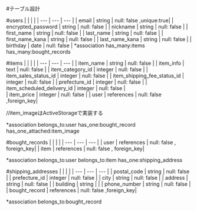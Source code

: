#テーブル設計

#users
|     |     |     | 
| --- | --- | --- | 
| email              | string | null: false ,unique:true| 
| encrypted_password | string | null: false             |
| nickname           | string | null: false             |
| first_name         | string | null: false             |
| last_name          | string | null: false             |
| first_name_kana    | string | null: false             |
| last_name_kana     | string | null: false             |
| birthday           | date   | null: false             |
*association
has_many:items
has_many:bought_records

#items
|     |     |     | 
| --- | --- | --- | 
| item_name                   | string     | null: false             |
| item_info                   | text       | null: false             |
| item_category_id            | integer    | null: false             |
| item_sales_status_id        | integer    | null: false             |
| item_shipping_fee_status_id | integer    | null: false             |
| prefecture_id               | integer    | null: false             |
| item_scheduled_delivery_id  | integer    | null: false             |  
| item_price                  | integer    | null: false             |
| user                        | references | null: false ,foreign_key|

//item_imageはActiveStorageで実装する

*association
belongs_to:user
has_one:bought_record
has_one_attached:item_image

#bought_records
|     |     |     | 
| --- | --- | --- | 
| user        | references | null: false , foreign_key|
| item        | references | null: false , foreign_key|

*association
belongs_to:user
belongs_to:item
has_one:shipping_address

#shipping_addresses
|     |     |     | 
| --- | --- | --- | 
| postal_code     | string     | null: false             |
| prefecture_id   | integer    | null: false             |
| city            | string     | null: false             |
| address         | string     | null: false             |
| building        | string     |                         |
| phone_number    | string     | null: false             |
| bought_record   | references | null: false ,foreign_key|

*association
belongs_to:bought_record

